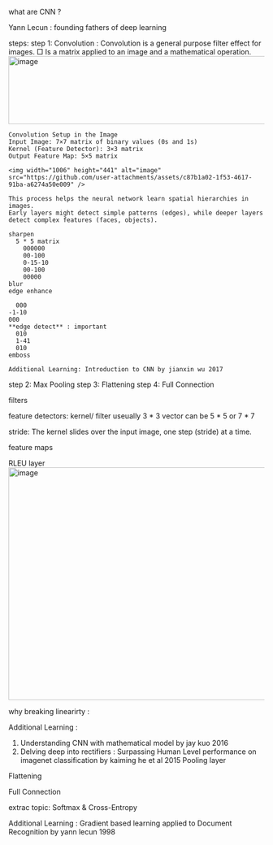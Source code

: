 what are CNN ?
  
  Yann Lecun : founding fathers of deep learning

steps: 
  step 1: Convolution : Convolution is a general purpose filter effect for images. □ Is a matrix applied to an image and a mathematical operation.
    <img width="781" height="134" alt="image" src="https://github.com/user-attachments/assets/8b8991b0-c256-454a-88fb-4cb83afc2a55" />

    Convolution Setup in the Image
    Input Image: 7×7 matrix of binary values (0s and 1s)
    Kernel (Feature Detector): 3×3 matrix
    Output Feature Map: 5×5 matrix
    
    <img width="1006" height="441" alt="image" src="https://github.com/user-attachments/assets/c87b1a02-1f53-4617-91ba-a6274a50e009" />
  
    This process helps the neural network learn spatial hierarchies in images.
    Early layers might detect simple patterns (edges), while deeper layers detect complex features (faces, objects).

    sharpen 
      5 * 5 matrix 
        000000
        00-100
        0-15-10
        00-100
        00000
    blur 
    edge enhance 

      000
    -1-10
    000
    **edge detect** : important 
      010
      1-41
      010
    emboss 

    Additional Learning: Introduction to CNN by jianxin wu 2017 
    
  step 2: Max Pooling 
  step 3: Flattening 
  step 4: Full Connection 

filters 

feature detectors: kernel/ filter 
  useually 3 * 3 vector can be 5 * 5 or 7 * 7 

  stride: The kernel slides over the input image, one step (stride) at a time.
  
feature maps 

RLEU layer
  <img width="1093" height="458" alt="image" src="https://github.com/user-attachments/assets/30fade0c-a15d-4f35-ba15-d0127b0c0a26" />

  why breaking linearirty : 


Additional Learning : 
  1. Understanding CNN with mathematical model by jay kuo 2016 
  2. Delving deep into rectifiers : Surpassing Human Level performance on imagenet classification by kaiming he et al 2015 
Pooling layer 

Flattening 

Full Connection 

extrac topic: Softmax & Cross-Entropy

Additional Learning : Gradient based learning applied to Document Recognition by yann lecun 1998

